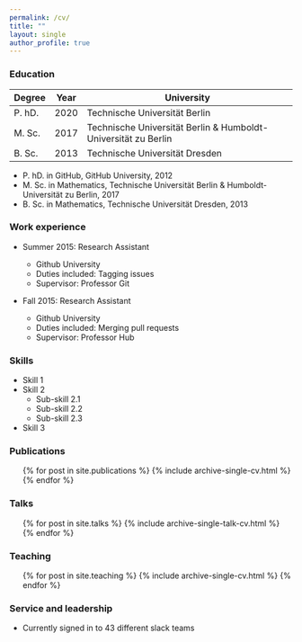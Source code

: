 ```yaml
---
permalink: /cv/
title: "" 
layout: single
author_profile: true  
---
```


### Education

| Degree           | Year   | University                                                   |
| --------         | ------ | ------------------------------------------------------------ |
| P. hD.            | 2020   | Technische Universit&auml;t Berlin                         |
| M. Sc.            | 2017   | Technische Universit&auml;t Berlin & Humboldt-Universit&auml;t zu Berlin |
| B. Sc.            | 2013   | Technische Universit&auml;t Dresden                        |

* P. hD. in GitHub, GitHub University, 2012
* M. Sc. in Mathematics, Technische Universit&auml;t Berlin & Humboldt-Universit&auml;t zu Berlin, 2017
* B. Sc. in Mathematics, Technische Universit&auml;t Dresden, 2013

### Work experience

* Summer 2015: Research Assistant
  * Github University
  * Duties included: Tagging issues
  * Supervisor: Professor Git

* Fall 2015: Research Assistant
  * Github University
  * Duties included: Merging pull requests
  * Supervisor: Professor Hub
  
### Skills

* Skill 1
* Skill 2
  * Sub-skill 2.1
  * Sub-skill 2.2
  * Sub-skill 2.3
* Skill 3

### Publications

  <ul>{% for post in site.publications %}
    {% include archive-single-cv.html %}
  {% endfor %}</ul>
  
### Talks

  <ul>{% for post in site.talks %}
    {% include archive-single-talk-cv.html %}
  {% endfor %}</ul>
  
### Teaching

  <ul>{% for post in site.teaching %}
    {% include archive-single-cv.html %}
  {% endfor %}</ul>
  
### Service and leadership

* Currently signed in to 43 different slack teams
